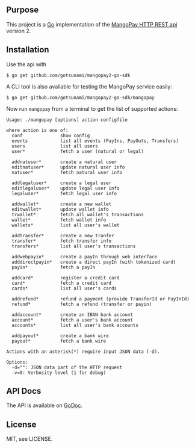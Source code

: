 ## Purpose

This project is a [Go](http://www.golang.org) implementation of the [MangoPay HTTP REST api](http://www.mangopay.com/) version 2.

## Installation

Use the api with

    $ go get github.com/gotsunami/mangopay2-go-sdk

A CLI tool is also available for testing the MangoPay service easily:

    $ go get github.com/gotsunami/mangopay2-go-sdk/mangopay

Now run `mangopay` from a terminal to get the list of supported actions:

    Usage: ./mangopay [options] action configfile
     
    where action is one of: 
      conf              show config
      events            list all events (PayIns, PayOuts, Transfers)
      users             list all users
      user*             fetch a user (natural or legal)

      addnatuser*       create a natural user
      editnatuser*      update natural user info
      natuser*          fetch natural user info

      addlegaluser*     create a legal user
      editlegaluser*    update legal user info
      legaluser*        fetch legal user info

      addwallet*        create a new wallet
      editwallet*       update wallet info
      trwallet*         fetch all wallet's transactions
      wallet*           fetch wallet info
      wallets*          list all user's wallet

      addtransfer*      create a new tranfer
      transfer*         fetch transfer info
      transfers*        list all user's transactions

      addwebpayin*      create a payIn through web interface
      adddirectpayin*   create a direct payIn (with tokenized card)
      payin*            fetch a payIn

      addcard*          register a credit card
      card*             fetch a credit card
      cards*            list all user's cards

      addrefund*        refund a payment (provide TransferId or PayInId)
      refund*           fetch a refund (transfer or payin)

      addaccount*       create an IBAN bank account
      account*          fetch a user's bank account
      accounts*         list all user's bank accounts

      addpayout*        create a bank wire
      payout*           fetch a bank wire

    Actions with an asterisk(*) require input JSON data (-d).

    Options:
      -d="": JSON data part of the HTTP request
      -v=0: Verbosity level (1 for debug)

## API Docs

The API is available on [GoDoc](http://godoc.org/github.com/gotsunami/mangopay2-go-sdk).

## License

MIT, see LICENSE.
